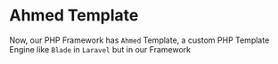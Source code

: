 # Ahmed Template

Now, our PHP Framework has `Ahmed` Template, a custom PHP Template Engine like `Blade` in `Laravel` but in our Framework
